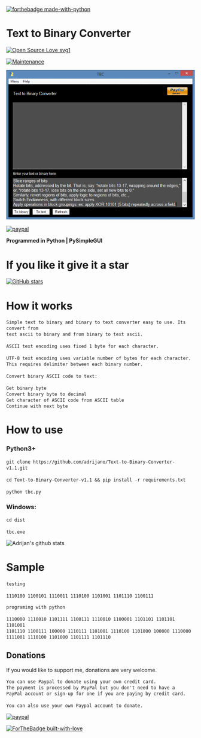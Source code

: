 [![forthebadge made-with-python](http://ForTheBadge.com/images/badges/made-with-python.svg)](https://www.python.org/)

# Text to Binary Converter

[![Open Source Love svg1](https://badges.frapsoft.com/os/v1/open-source.svg?v=103)](https://github.com/adrijano/Text-to-Binary-Converter-v1.1/)

[![Maintenance](https://img.shields.io/badge/Maintained%3F-yes-green.svg)](https://github.com/adrijano/Text-to-Binary-Converter-v1.1/graphs/commit-activity)

![STB](txt.gif)

[![paypal](https://www.paypalobjects.com/en_US/i/btn/btn_donateCC_LG.gif)](https://www.paypal.com/donate/?cmd=_s-xclick&hosted_button_id=PFB6A6HLAQHC2&source=url)

**Programmed in Python | PySimpleGUI**

# If you like it give it a star

[![GitHub stars](https://img.shields.io/github/stars/adrijano/Text-to-Binary-Converter-v1.1.svg?style=social&label=Star&maxAge=2592000)](https://github.com/adrijano/Text-to-Binary-Converter-v1.1)


# How it works
```
Simple text to binary and binary to text converter easy to use. Its convert from
text ascii to binary and from binary to text ascii.

ASCII text encoding uses fixed 1 byte for each character.

UTF-8 text encoding uses variable number of bytes for each character. This requires delimiter between each binary number.

Convert binary ASCII code to text:

Get binary byte
Convert binary byte to decimal
Get character of ASCII code from ASCII table
Continue with next byte
```


# How to use

### Python3+
```
git clone https://github.com/adrijano/Text-to-Binary-Converter-v1.1.git

cd Text-to-Binary-Converter-v1.1 && pip install -r requirements.txt

python tbc.py
```

### Windows:
```
cd dist

tbc.exe
```
![Adrijan's github stats](https://github-readme-stats.vercel.app/api?username=adrijano&show_icons=true)


# Sample 
```
testing

1110100 1100101 1110011 1110100 1101001 1101110 1100111
```

```
programing with python

1110000 1110010 1101111 1100111 1110010 1100001 1101101 1101101 1101001 
1101110 1100111 100000 1110111 1101001 1110100 1101000 100000 1110000 
1111001 1110100 1101000 1101111 1101110
```

## Donations
If you would like to support me, donations are very welcome.

```
You can use Paypal to donate using your own credit card. 
The payment is processed by PayPal but you don't need to have a
PayPal account or sign-up for one if you are paying by credit card.

You can also use your own Paypal account to donate.
```
[![paypal](https://www.paypalobjects.com/en_US/i/btn/btn_donateCC_LG.gif)](https://www.paypal.com/donate/?cmd=_s-xclick&hosted_button_id=PFB6A6HLAQHC2&source=url)

[![ForTheBadge built-with-love](http://ForTheBadge.com/images/badges/built-with-love.svg)](https://github.com/adrijano/Text-to-Binary-Converter-v1.1)


